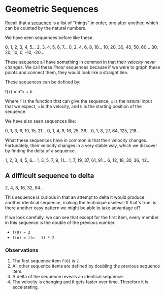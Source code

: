 # Geometric Sequences

Recall that a [sequence](sequence.md) is a list of "things" in order, one after 
another, which can be counted by the natural numbers.

We have seen sequences before like these:

0, 1, 2, 3, 4, 5...
2, 3, 4, 5, 6, 7...
0, 2, 4, 6, 8, 10...
10, 20, 30, 40, 50, 60...
30, 20, 10, 0, -10, -20...

These sequence all have something in common in that their *velocity* never 
changes. We call these *linear* sequences because if we were to graph these
points and connect them, they would look like a straight line.

These sequences can be defined by:

f(x) = a*x + b

Where `f` is the function that can give the sequence, `x` is the natural input
that we expect, `a` is the velocity, and `b` is the starting position of the
sequence.

We have also seen sequences like:

0, 1, 3, 6, 10, 15, 21...
0, 1, 4, 9, 16, 25, 36...
0, 1, 8, 27, 64, 125, 216...

What these sequences have in common is that their velocity changes. Fortunately,
their velocity changes in a very stable way, which we discover by finding the
delta of a sequence.

1, 2, 3, 4, 5, 6...
1, 3, 5, 7, 9, 11...
1, 7, 19, 37, 61, 91...
6, 12, 18, 30, 36, 42...

## A difficult sequence to delta

2, 4, 8, 16, 32, 64...

This sequence is curious in that an attempt to delta it would produce another
identical sequence, making the technique useless! If that's true, is there
another easy pattern we might be able to take advantage of?

If we look carefully, we can see that except for the first item, every member in
this sequence is the double of the previous number.

* `f(0) = 2`
* `f(n) = f(n - 1) * 2`

### Observations

1. The first sequence item `f(0)` is `2`.
2. All other sequence items are defined by doubling the previous sequence item.
3. A delta of the sequence reveals an identical sequence.
4. The velocity is changing and it gets faster over time.  Therefore it is
   accelerating.
